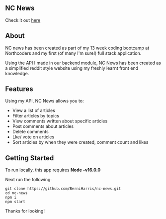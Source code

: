 NC News
---
Check it out [here](https://nc-pigeonpost.netlify.app)
 ## About
NC news has been created as part of my 13 week coding bootcamp at Northcoders and my first (of many I'm sure!) full stack application. 

Using the [API](https://github.com/BerniHarris/be-nc-news) I made in our backend module, NC News has been created as a simplified reddit style website using my freshly learnt front end knowledge.

## Features
Using my API, NC News allows you to:
- View a list of articles
- Filter articles by topics
- View comments written about specific articles
- Post comments about articles
- Delete comments
- Lke/ vote on articles
- Sort articles by when they were created, comment count and likes

## Getting Started
To run locally, this app requires **Node -v16.0.0**

Next run the following:

    git clone https://github.com/BerniHarris/nc-news.git
    cd nc-news
    npm i
    npm start

Thanks for looking!
